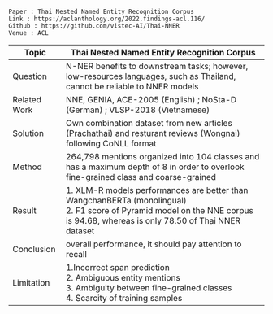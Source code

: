 ```
Paper : Thai Nested Named Entity Recognition Corpus
Link : https://aclanthology.org/2022.findings-acl.116/
Github : https://github.com/vistec-AI/Thai-NNER
Venue : ACL
```

| Topic        | Thai Nested Named Entity Recognition Corpus |
|--------------|---------------------------------------------|
| Question     | N-NER benefits to downstream tasks; however, low-resources languages, such as Thailand, cannot be reliable to NNER models |
| Related Work | NNE, GENIA, ACE-2005 (English) ; NoSta-D (German) ; VLSP-2018 (Vietnamese)                             |
| Solution     | Own combination dataset from new articles ([Prachathai](https://huggingface.co/datasets/prachathai67k)) and resturant reviews ([Wongnai](https://github.com/wongnai/wongnai-corpus)) following CoNLL format|
| Method       | 264,798 mentions organized into 104 classes and has a maximum depth of 8 in order to overlook fine-grained class and coarse-grained |
| Result       | 1. XLM-R models performances are better than WangchanBERTa (monolingual)  <br />2. F1 score of Pyramid model on the NNE corpus is 94.68, whereas is only 78.50 of Thai NNER dataset |
| Conclusion   | overall performance, it should pay attention to recall |
| Limitation | 1.Incorrect span prediction  <br />2. Ambiguous entity mentions  <br />3. Ambiguity between fine-grained classes  <br />4. Scarcity of training samples |